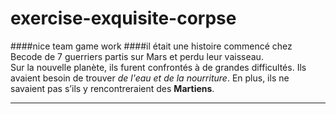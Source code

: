 # exercise-exquisite-corpse
####nice team game work
####il était une histoire commencé chez Becode de 7 guerriers partis sur Mars et perdu leur vaisseau.   
Sur la nouvelle planète, ils furent confrontés à de grandes difficultés.
Ils avaient besoin de trouver _de l'eau et de la nourriture_.
En plus, ils ne savaient pas s’ils y rencontreraient des **Martiens**.
____

